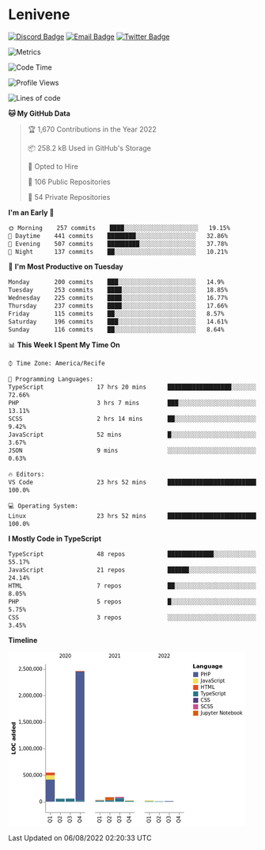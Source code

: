 # Lenivene

[![Discord Badge](https://img.shields.io/badge/-Lenivene%230715-black?style=flat-square&logo=Discord&logoColor=white)](http://discord.com/)
[![Email Badge](https://img.shields.io/badge/-lenivene@msn.com-black?style=flat-square&logo=Gmail&logoColor=white&link=mailto:lenivene@msn.com)](mailto:lenivene@msn.com)
[![Twitter Badge](https://img.shields.io/badge/-@enevinel-black?style=flat-square&logo=twitter&logoColor=white&link=https://twitter.com/enevinel)](https://twitter.com/enevinel)

<!-- https://github-readme-stats.vercel.app/api?username=lenivene&show_icons=true -->

<img src="https://metrics.lecoq.io/lenivene?template=classic&config.timezone=America%2FRecife" alt="Metrics" />

<!--START_SECTION:waka-->
![Code Time](http://img.shields.io/badge/Code%20Time-0%20secs-blue)

![Profile Views](http://img.shields.io/badge/Profile%20Views-0-blue)

![Lines of code](https://img.shields.io/badge/From%20Hello%20World%20I%27ve%20Written-3%20Million%20lines%20of%20code-blue)

**🐱 My GitHub Data** 

> 🏆 1,670 Contributions in the Year 2022
 > 
> 📦 258.2 kB Used in GitHub's Storage 
 > 
> 💼 Opted to Hire
 > 
> 📜 106 Public Repositories 
 > 
> 🔑 54 Private Repositories  
 > 
**I'm an Early 🐤** 

```text
🌞 Morning    257 commits    ████░░░░░░░░░░░░░░░░░░░░░   19.15% 
🌆 Daytime    441 commits    ████████░░░░░░░░░░░░░░░░░   32.86% 
🌃 Evening    507 commits    █████████░░░░░░░░░░░░░░░░   37.78% 
🌙 Night      137 commits    ██░░░░░░░░░░░░░░░░░░░░░░░   10.21%

```
📅 **I'm Most Productive on Tuesday** 

```text
Monday       200 commits    ███░░░░░░░░░░░░░░░░░░░░░░   14.9% 
Tuesday      253 commits    ████░░░░░░░░░░░░░░░░░░░░░   18.85% 
Wednesday    225 commits    ████░░░░░░░░░░░░░░░░░░░░░   16.77% 
Thursday     237 commits    ████░░░░░░░░░░░░░░░░░░░░░   17.66% 
Friday       115 commits    ██░░░░░░░░░░░░░░░░░░░░░░░   8.57% 
Saturday     196 commits    ███░░░░░░░░░░░░░░░░░░░░░░   14.61% 
Sunday       116 commits    ██░░░░░░░░░░░░░░░░░░░░░░░   8.64%

```


📊 **This Week I Spent My Time On** 

```text
⌚︎ Time Zone: America/Recife

💬 Programming Languages: 
TypeScript               17 hrs 20 mins      ██████████████████░░░░░░░   72.66% 
PHP                      3 hrs 7 mins        ███░░░░░░░░░░░░░░░░░░░░░░   13.11% 
SCSS                     2 hrs 14 mins       ██░░░░░░░░░░░░░░░░░░░░░░░   9.42% 
JavaScript               52 mins             █░░░░░░░░░░░░░░░░░░░░░░░░   3.67% 
JSON                     9 mins              ░░░░░░░░░░░░░░░░░░░░░░░░░   0.63%

🔥 Editors: 
VS Code                  23 hrs 52 mins      █████████████████████████   100.0%

💻 Operating System: 
Linux                    23 hrs 52 mins      █████████████████████████   100.0%

```

**I Mostly Code in TypeScript** 

```text
TypeScript               48 repos            █████████████░░░░░░░░░░░░   55.17% 
JavaScript               21 repos            ██████░░░░░░░░░░░░░░░░░░░   24.14% 
HTML                     7 repos             ██░░░░░░░░░░░░░░░░░░░░░░░   8.05% 
PHP                      5 repos             █░░░░░░░░░░░░░░░░░░░░░░░░   5.75% 
CSS                      3 repos             ░░░░░░░░░░░░░░░░░░░░░░░░░   3.45%

```


**Timeline**

![Chart not found](https://raw.githubusercontent.com/lenivene/lenivene/master/charts/bar_graph.png) 


 Last Updated on 06/08/2022 02:20:33 UTC
<!--END_SECTION:waka-->